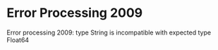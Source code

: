 # Error Processing 2009

Error processing 2009: type String is incompatible with expected type Float64
